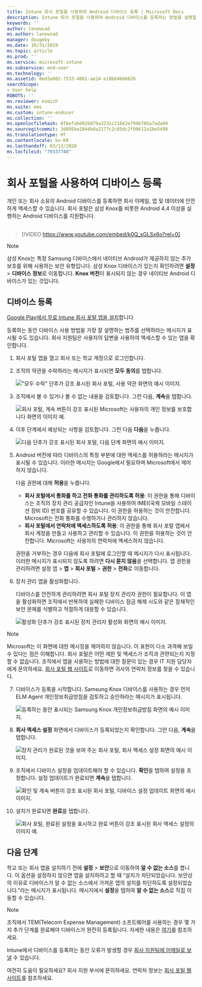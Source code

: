 ```yaml
---
title: Intune 회사 포털을 사용하여 Android 디바이스 등록 | Microsoft Docs
description: Intune 회사 포털을 사용하여 Android 디바이스를 등록하는 방법을 설명합니다.
keywords: ''
author: lenewsad
ms.author: lanewsad
manager: dougeby
ms.date: 10/31/2019
ms.topic: article
ms.prod: ''
ms.service: microsoft-intune
ms.subservice: end-user
ms.technology: ''
ms.assetid: 0ed3a002-7533-4001-ae24-e10b64b66620
searchScope:
- User help
ROBOTS: ''
ms.reviewer: esmich
ms.suite: ems
ms.custom: intune-enduser
ms.collection: ''
ms.openlocfilehash: 0f6efa6d026879a3231c21662e799bf8ba7ada09
ms.sourcegitcommit: 3d895be2844bda2177c2c85dc2f09612a1be5490
ms.translationtype: HT
ms.contentlocale: ko-KR
ms.lasthandoff: 03/13/2020
ms.locfileid: "79337748"
---
```

# <a name="enroll-your-device-with-company-portal"></a>회사 포털을 사용하여 디바이스 등록  
개인 또는 회사 소유의 Android 디바이스를 등록하면 회사 이메일, 앱 및 데이터에 안전하게 액세스할 수 있습니다. 회사 포털은 삼성 Knox를 비롯한 Android 4.4 이상을 실행하는 Android 디바이스를 지원합니다.  
</br>
> [!VIDEO https://www.youtube.com/embed/k0Q_sGLSx6o?rel=0]

> [!NOTE]
> 삼성 Knox는 특정 Samsung 디바이스에서 네이티브 Android가 제공하지 않는 추가 보호를 위해 사용하는 보안 유형입니다. 삼성 Knox 디바이스가 있는지 확인하려면 **설정** > **디바이스 정보**로 이동합니다. **Knox 버전**이 표시되지 않는 경우 네이티브 Android 디바이스가 있는 것입니다.

## <a name="enroll-device"></a>디바이스 등록  
[Google Play에서 무료 Intune 회사 포털 앱을 설치](https://play.google.com/store/apps/details?id=com.microsoft.windowsintune.companyportal)합니다. 

등록하는 동안 디바이스 사용 방법을 가장 잘 설명하는 범주를 선택하라는 메시지가 표시될 수도 있습니다. 회사 지원팀은 사용자의 답변을 사용하여 액세스할 수 있는 앱을 확인합니다.  

1. 회사 포털 앱을 열고 회사 또는 학교 계정으로 로그인합니다.  

2. 조직의 약관을 수락하라는 메시지가 표시되면 **모두 동의**를 탭합니다.  

   !["모두 수락" 단추가 강조 표시된 회사 포털, 사용 약관 화면의 예시 이미지.](./media/accept-terms-1911.png)  


3. 조직에서 볼 수 있거나 볼 수 없는 내용을 검토합니다. 그런 다음, **계속**을 탭합니다.


    ![회사 포털, 계속 버튼이 강조 표시된 Microsoft는 사용자의 개인 정보를 보호합니다 화면의 이미지 예.](./media/android-privacy-screen-1911.png)  
4. 이후 단계에서 예상되는 사항을 검토합니다. 그런 다음 **다음**을 누릅니다.  

    ![다음 단추가 강조 표시된 회사 포털, 다음 단계 화면의 예시 이미지.](./media/android-whats-next-1911.png)  


5. Android 버전에 따라 디바이스의 특정 부분에 대한 액세스를 허용하라는 메시지가 표시될 수 있습니다. 이러한 메시지는 Google에서 필요하며 Microsoft에서 제어하지 않습니다.  

    다음 권한에 대해 **허용**을 누릅니다.  
    * **회사 포털에서 통화를 하고 전화 통화를 관리하도록 허용**: 이 권한을 통해 디바이스는 조직의 장치 관리 공급자인 Intune을 사용하여 IMEI(국제 모바일 스테이션 장비 ID) 번호를 공유할 수 있습니다. 이 권한을 허용하는 것이 안전합니다. Microsoft는 전화 통화를 수행하거나 관리하지 않습니다.  
    * **회사 포털에서 연락처에 액세스하도록 허용**: 이 권한을 통해 회사 포털 앱에서 회사 계정을 만들고 사용하고 관리할 수 있습니다.  이 권한을 허용하는 것이 안전합니다. Microsoft는 사용자의 연락처에 액세스하지 않습니다. 

    권한을 거부하는 경우 다음에 회사 포털에 로그인할 때 메시지가 다시 표시됩니다. 이러한 메시지가 표시되지 않도록 하려면 **다시 묻지 않음**을 선택합니다. 앱 권한을 관리하려면 설정 앱 > **앱** > **회사 포털** > **권한** > **전화**로 이동합니다.  

6. 장치 관리 앱을 활성화합니다. 

    디바이스를 안전하게 관리하려면 회사 포털 장치 관리자 권한이 필요합니다. 이 앱을 활성화하면 조직에서 반복하여 실패한 디바이스 잠금 해제 시도와 같은 잠재적인 보안 문제를 식별하고 적절하게 대응할 수 있습니다.  

    ![활성화 단추가 강조 표시된 장치 관리자 활성화 화면의 예시 이미지.](./media/activate-device-administrator-1911.png)  

> [!NOTE]
> Microsoft는 이 화면에 대한 메시징을 제어하지 않습니다. 이 표현이 다소 과격해 보일 수 있다는 점은 이해합니다. 회사 포털은 어떤 제한 및 액세스가 조직과 관련되는지 지정할 수 없습니다. 조직에서 앱을 사용하는 방법에 대한 질문이 있는 경우 IT 지원 담당자에게 문의하세요. [회사 포털 웹 사이트](https://go.microsoft.com/fwlink/?linkid=2010980)로 이동하면 귀사의 연락처 정보를 찾을 수 있습니다.  


7. 디바이스가 등록을 시작합니다. Samsung Knox 디바이스를 사용하는 경우 먼저 ELM Agent 개인정보취급방침을 검토하고 승인하라는 메시지가 표시됩니다.   

    ![등록하는 동안 표시되는 Samsung Knox 개인정보취급방침 화면의 예시 이미지.](./media/and-enroll-7-knox-privacy-policy.png)  

8. **회사 액세스 설정** 화면에서 디바이스가 등록되었는지 확인합니다. 그런 다음, **계속**을 탭합니다.  

    ![장치 관리가 완료된 것을 보여 주는 회사 포털, 회사 액세스 설정 화면의 예시 이미지.](./media/update-settings-1911.png)  

9. 조직에서 디바이스 설정을 업데이트해야 할 수 있습니다. **확인**을 탭하여 설정을 조정합니다. 설정 업데이트가 완료되면 **계속**을 탭합니다.  

   ![확인 및 계속 버튼이 강조 표시된 회사 포털, 디바이스 설정 업데이트 화면의 예시 이미지.](./media/resolve-settings-1911.png)  

10. 설치가 완료되면 **완료**를 탭합니다.    

    ![회사 포털, 완료된 설정을 표시하고 완료 버튼이 강조 표시된 회사 액세스 설정의 이미지 예.](./media/android-enrollment-done-1911.png) 

## <a name="next-steps"></a>다음 단계  

학교 또는 회사 앱을 설치하기 전에 **설정** > **보안**으로 이동하여 **알 수 없는 소스**를 켭니다. 이 옵션을 설정하지 않으면 앱을 설치하려고 할 때 “설치가 차단되었습니다. 보안상의 이유로 디바이스가 알 수 없는 소스에서 가져온 앱의 설치를 차단하도록 설정되었습니다."라는 메시지가 표시됩니다. 메시지에서 **설정**을 탭하여 **알 수 없는 소스**로 직접 이동할 수 있습니다.  

> [!Note]
> 조직에서 TEM(Telecom Expense Management) 소프트웨어를 사용하는 경우 몇 가지 추가 단계를 완료해야 디바이스가 완전히 등록됩니다. 자세한 내용은 [여기](enroll-your-device-with-telecom-expense-management-android.md)를 참조하세요.

Intune에서 디바이스를 등록하는 동안 오류가 발생할 경우 [회사 지원팀에 이메일로 보낼](send-logs-to-your-it-admin-by-email-android.md) 수 있습니다.  

여전히 도움이 필요하세요? 회사 지원 부서에 문의하세요. 연락처 정보는 [회사 포털 웹 사이트](https://go.microsoft.com/fwlink/?linkid=2010980)를 참조하세요.  
